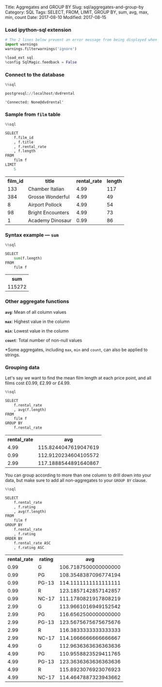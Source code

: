 Title: Aggregates and GROUP BY
Slug: sql/aggregates-and-group-by
Category: SQL
Tags: SELECT, FROM, LIMIT, GROUP BY, sum, avg, max, min, count
Date: 2017-08-10
Modified: 2017-08-15

### Load ipython-sql extension


```python
# The 2 lines below prevent an error message from being displayed when we run %load_ext sql
import warnings
warnings.filterwarnings('ignore')

%load_ext sql
%config SqlMagic.feedback = False
```

### Connect to the database


```python
%%sql

postgresql://localhost/dvdrental
```




    'Connected: None@dvdrental'



### Sample from `film` table


```python
%%sql

SELECT
    f.film_id
    , f.title
    , f.rental_rate
    , f.length
FROM
    film f
LIMIT
    5
```




<table>
    <tr>
        <th>film_id</th>
        <th>title</th>
        <th>rental_rate</th>
        <th>length</th>
    </tr>
    <tr>
        <td>133</td>
        <td>Chamber Italian</td>
        <td>4.99</td>
        <td>117</td>
    </tr>
    <tr>
        <td>384</td>
        <td>Grosse Wonderful</td>
        <td>4.99</td>
        <td>49</td>
    </tr>
    <tr>
        <td>8</td>
        <td>Airport Pollock</td>
        <td>4.99</td>
        <td>54</td>
    </tr>
    <tr>
        <td>98</td>
        <td>Bright Encounters</td>
        <td>4.99</td>
        <td>73</td>
    </tr>
    <tr>
        <td>1</td>
        <td>Academy Dinosaur</td>
        <td>0.99</td>
        <td>86</td>
    </tr>
</table>



### Syntax example — `sum`


```python
%%sql

SELECT
    sum(f.length)
FROM
    film f
```




<table>
    <tr>
        <th>sum</th>
    </tr>
    <tr>
        <td>115272</td>
    </tr>
</table>



### Other aggregate functions
**`avg`**: Mean of all column values

**`max`**: Highest value in the column

**`min`**: Lowest value in the column

**`count`**: Total number of non-null values

\*Some aggregates, including `max`, `min` and `count`, can also be applied to strings.

### Grouping data
Let's say we want to find the mean film length at each price point, and all films cost £0.99, £2.99 or £4.99.


```python
%%sql

SELECT
    f.rental_rate
    , avg(f.length)
FROM
    film f
GROUP BY
    f.rental_rate
```




<table>
    <tr>
        <th>rental_rate</th>
        <th>avg</th>
    </tr>
    <tr>
        <td>4.99</td>
        <td>115.8244047619047619</td>
    </tr>
    <tr>
        <td>0.99</td>
        <td>112.9120234604105572</td>
    </tr>
    <tr>
        <td>2.99</td>
        <td>117.1888544891640867</td>
    </tr>
</table>



You can group according to more than one column to drill down into your data, but make sure to add all non-aggregates to your `GROUP BY` clause.


```python
%%sql

SELECT
    f.rental_rate
    , f.rating
    , avg(f.length)
FROM
    film f
GROUP BY
    f.rental_rate
    , f.rating
ORDER BY
    f.rental_rate ASC
    , f.rating ASC
```




<table>
    <tr>
        <th>rental_rate</th>
        <th>rating</th>
        <th>avg</th>
    </tr>
    <tr>
        <td>0.99</td>
        <td>G</td>
        <td>106.7187500000000000</td>
    </tr>
    <tr>
        <td>0.99</td>
        <td>PG</td>
        <td>108.3548387096774194</td>
    </tr>
    <tr>
        <td>0.99</td>
        <td>PG-13</td>
        <td>114.1111111111111111</td>
    </tr>
    <tr>
        <td>0.99</td>
        <td>R</td>
        <td>123.1857142857142857</td>
    </tr>
    <tr>
        <td>0.99</td>
        <td>NC-17</td>
        <td>111.1780821917808219</td>
    </tr>
    <tr>
        <td>2.99</td>
        <td>G</td>
        <td>113.9661016949152542</td>
    </tr>
    <tr>
        <td>2.99</td>
        <td>PG</td>
        <td>116.6562500000000000</td>
    </tr>
    <tr>
        <td>2.99</td>
        <td>PG-13</td>
        <td>123.5675675675675676</td>
    </tr>
    <tr>
        <td>2.99</td>
        <td>R</td>
        <td>116.3833333333333333</td>
    </tr>
    <tr>
        <td>2.99</td>
        <td>NC-17</td>
        <td>114.1666666666666667</td>
    </tr>
    <tr>
        <td>4.99</td>
        <td>G</td>
        <td>112.9636363636363636</td>
    </tr>
    <tr>
        <td>4.99</td>
        <td>PG</td>
        <td>110.9558823529411765</td>
    </tr>
    <tr>
        <td>4.99</td>
        <td>PG-13</td>
        <td>123.3636363636363636</td>
    </tr>
    <tr>
        <td>4.99</td>
        <td>R</td>
        <td>115.8923076923076923</td>
    </tr>
    <tr>
        <td>4.99</td>
        <td>NC-17</td>
        <td>114.4647887323943662</td>
    </tr>
</table>


